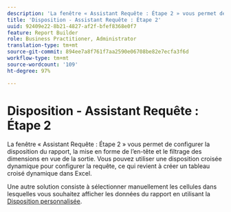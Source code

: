 ```yaml
---
description: 'La fenêtre « Assistant Requête : Étape 2 » vous permet de configurer la disposition du rapport, la mise en forme de l’en-tête et le filtrage des dimensions en vue de la sortie. Vous pouvez utiliser une disposition croisée dynamique pour configurer la requête, ce qui revient à créer un tableau croisé dynamique dans Excel.'
title: 'Disposition - Assistant Requête : Étape 2'
uuid: 92409e22-8b21-4827-af2f-bfef8368e0f7
feature: Report Builder
role: Business Practitioner, Administrator
translation-type: tm+mt
source-git-commit: 894ee7a8f761f7aa2590e06708be82e7ecfa3f6d
workflow-type: tm+mt
source-wordcount: '109'
ht-degree: 97%

---
```



# Disposition - Assistant Requête : Étape 2

La fenêtre « Assistant Requête : Étape 2 » vous permet de configurer la disposition du rapport, la mise en forme de l’en-tête et le filtrage des dimensions en vue de la sortie. Vous pouvez utiliser une disposition croisée dynamique pour configurer la requête, ce qui revient à créer un tableau croisé dynamique dans Excel.

Une autre solution consiste à sélectionner manuellement les cellules dans lesquelles vous souhaitez afficher les données du rapport en utilisant la [Disposition personnalisée](/help/analyze/report-builder/layout/configure-the-custom-layout.md).
